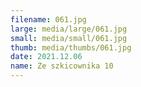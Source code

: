 ```yaml
---
filename: 061.jpg
large: media/large/061.jpg
small: media/small/061.jpg
thumb: media/thumbs/061.jpg
date: 2021.12.06
name: Ze szkicownika 10
---
```

